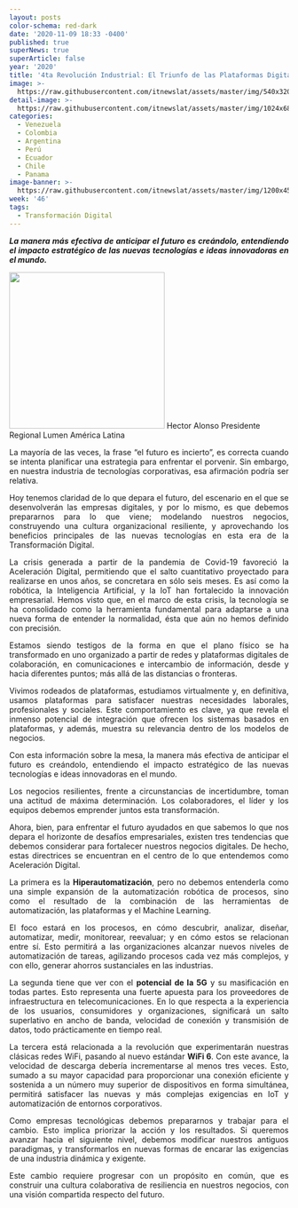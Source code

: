 ```yaml
---
layout: posts
color-schema: red-dark
date: '2020-11-09 18:33 -0400'
published: true
superNews: true
superArticle: false
year: '2020'
title: '4ta Revolución Industrial: El Triunfo de las Plataformas Digitales'
image: >-
  https://raw.githubusercontent.com/itnewslat/assets/master/img/540x320/Cuarta-Revolucion-Industrial-p.jpg
detail-image: >-
  https://raw.githubusercontent.com/itnewslat/assets/master/img/1024x680/Cuarta-Revolucion-Industrial-g.jpg
categories:
  - Venezuela
  - Colombia
  - Argentina
  - Perú
  - Ecuador
  - Chile
  - Panama
image-banner: >-
  https://raw.githubusercontent.com/itnewslat/assets/master/img/1200x450/banner_LMN_1200x450.jpg
week: '46'
tags:
  - Transformación Digital
---
```

<p style="text-align: justify;"><strong><em>La manera más efectiva de anticipar el futuro es creándolo, entendiendo el impacto estratégico de las nuevas tecnologías e ideas innovadoras en el mundo.</em></strong></p>

<img class="wp-image-68384" src="http://www.ciberespacio.com.ve/wp-content/uploads/2020/11/HectorAlonso.jpg" alt="" width="280" height="282" /></a> Hector Alonso Presidente Regional Lumen América Latina
<p style="text-align: justify;">La mayoría de las veces, la frase “el futuro es incierto”, es correcta cuando se intenta planificar una estrategia para enfrentar el porvenir. Sin embargo, en nuestra industria de tecnologías corporativas, esa afirmación podría ser relativa.</p>
<p style="text-align: justify;">Hoy tenemos claridad de lo que depara el futuro, del escenario en el que se desenvolverán las empresas digitales, y por lo mismo, es que debemos prepararnos para lo que viene; modelando nuestros negocios, construyendo una cultura organizacional resiliente, y aprovechando los beneficios principales de las nuevas tecnologías en esta era de la Transformación Digital.</p>
<p style="text-align: justify;">La crisis generada a partir de la pandemia de Covid-19 favoreció la Aceleración Digital, permitiendo que el salto cuantitativo proyectado para realizarse en unos años, se concretara en sólo seis meses. Es así como la robótica, la Inteligencia Artificial, y la IoT han fortalecido la innovación empresarial. Hemos visto que, en el marco de esta crisis, la tecnología se ha consolidado como la herramienta fundamental para adaptarse a una nueva forma de entender la normalidad, ésta que aún no hemos definido con precisión.</p>
<p style="text-align: justify;">Estamos siendo testigos de la forma en que el plano físico se ha transformado en uno organizado a partir de redes y plataformas digitales de colaboración, en comunicaciones e intercambio de información, desde y hacia diferentes puntos; más allá de las distancias o fronteras.</p>
<p style="text-align: justify;">Vivimos rodeados de plataformas, estudiamos virtualmente y, en definitiva, usamos plataformas para satisfacer nuestras necesidades laborales, profesionales y sociales. Este comportamiento es clave, ya que revela el inmenso potencial de integración que ofrecen los sistemas basados en plataformas, y además, muestra su relevancia dentro de los modelos de negocios.</p>
<p style="text-align: justify;">Con esta información sobre la mesa, la manera más efectiva de anticipar el futuro es creándolo, entendiendo el impacto estratégico de las nuevas tecnologías e ideas innovadoras en el mundo.</p>
<p style="text-align: justify;">Los negocios resilientes, frente a circunstancias de incertidumbre, toman una actitud de máxima determinación. Los colaboradores, el líder y los equipos debemos emprender juntos esta transformación.</p>
<p style="text-align: justify;">Ahora, bien, para enfrentar el futuro ayudados en que sabemos lo que nos depara el horizonte de desafíos empresariales, existen tres tendencias que debemos considerar para fortalecer nuestros negocios digitales. De hecho, estas directrices se encuentran en el centro de lo que entendemos como Aceleración Digital.</p>
<p style="text-align: justify;">La primera es la <strong>Hiperautomatización</strong>, pero no debemos entenderla como una simple expansión de la automatización robótica de procesos, sino como el resultado de la combinación de las herramientas de automatización, las plataformas y el Machine Learning.</p>
<p style="text-align: justify;">El foco estará en los procesos, en cómo descubrir, analizar, diseñar, automatizar, medir, monitorear, reevaluar; y en cómo estos se relacionan entre sí. Esto permitirá a las organizaciones alcanzar nuevos niveles de automatización de tareas, agilizando procesos cada vez más complejos, y con ello, generar ahorros sustanciales en las industrias.</p>
<p style="text-align: justify;">La segunda tiene que ver con el <strong>potencial de la 5G</strong> y su masificación en todas partes. Esto representa una fuerte apuesta para los proveedores de infraestructura en telecomunicaciones. En lo que respecta a la experiencia de los usuarios, consumidores y organizaciones, significará un salto superlativo en ancho de banda, velocidad de conexión y transmisión de datos, todo prácticamente en tiempo real.</p>
<p style="text-align: justify;">La tercera está relacionada a la revolución que experimentarán nuestras clásicas redes WiFi, pasando al nuevo estándar <strong>WiFi 6</strong>. Con este avance, la velocidad de descarga debería incrementarse al menos tres veces. Esto, sumado a su mayor capacidad para proporcionar una conexión eficiente y sostenida a un número muy superior de dispositivos en forma simultánea, permitirá satisfacer las nuevas y más complejas exigencias en IoT y automatización de entornos corporativos.</p>
<p style="text-align: justify;">Como empresas tecnológicas debemos prepararnos y trabajar para el cambio. Esto implica priorizar la acción y los resultados. Si queremos avanzar hacia el siguiente nivel, debemos modificar nuestros antiguos paradigmas, y transformarlos en nuevas formas de encarar las exigencias de una industria dinámica y exigente.</p>
<p style="text-align: justify;">Este cambio requiere progresar con un propósito en común, que es construir una cultura colaborativa de resiliencia en nuestros negocios, con una visión compartida respecto del futuro.</p>